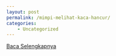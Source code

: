 ```yaml
---
layout: post
permalink: /mimpi-melihat-kaca-hancur/
categories:
    - Uncategorized
---
```


[Baca Selengkapnya](/02)